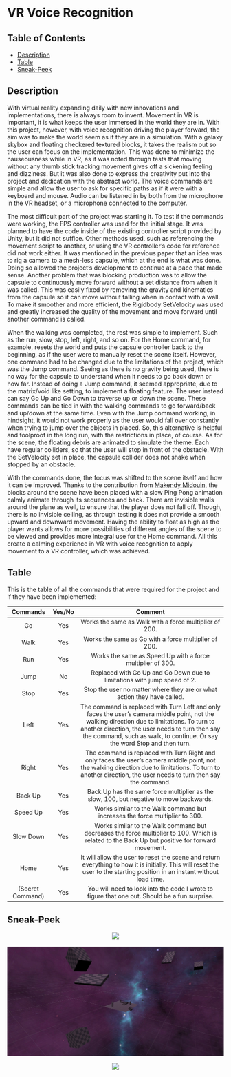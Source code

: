 # VR Voice Recognition
  
  ## Table of Contents
  * [Description](#description)
  * [Table](#table)
  * [Sneak-Peek](#sneak-peek)

  
  
  ## Description
  
With virtual reality expanding daily with new innovations and implementations, there is
always room to invent. Movement in VR is important, it is what keeps the user immersed in the
world they are in. With this project, however, with voice recognition driving the player forward,
the aim was to make the world seem as if they are in a simulation. With a galaxy skybox and
floating checkered textured blocks, it takes the realism out so the user can focus on the
implementation. This was done to minimize the nauseousness while in VR, as it was noted
through tests that moving without any thumb stick tracking movement gives off a sickening
feeling and dizziness. But it was also done to express the creativity put into the project and
dedication with the abstract world. The voice commands are simple and allow the user to ask for
specific paths as if it were with a keyboard and mouse. Audio can be listened in by both from the
microphone in the VR headset, or a microphone connected to the computer.

The most difficult part of the project was starting it. To test if the commands were
working, the FPS controller was used for the initial stage. It was planned to have the code inside
of the existing controller script provided by Unity, but it did not suffice. Other methods used,
such as referencing the movement script to another, or using the VR controller’s code for
reference did not work either. It was mentioned in the previous paper that an idea was to rig a
camera to a mesh-less capsule, which at the end is what was done. Doing so allowed the
project’s development to continue at a pace that made sense. Another problem that was blocking
production was to allow the capsule to continuously move forward without a set distance from
when it was called. This was easily fixed by removing the gravity and kinematics from the
capsule so it can move without falling when in contact with a wall. To make it smoother and
more efficient, the Rigidbody SetVelocity was used and greatly increased the quality of the
movement and move forward until another command is called.

When the walking was completed, the rest was simple to implement. Such as the run,
slow, stop, left, right, and so on. For the Home command, for example, resets the world and puts
the capsule controller back to the beginning, as if the user were to manually reset the scene itself.
However, one command had to be changed due to the limitations of the project, which was the
Jump command. Seeing as there is no gravity being used, there is no way for the capsule to
understand when it needs to go back down or how far. Instead of doing a Jump command, it
seemed appropriate, due to the matrix/void like setting, to implement a floating feature. The user
instead can say Go Up and Go Down to traverse up or down the scene. These commands can be
tied in with the walking commands to go forward/back and up/down at the same time. Even with
the Jump command working, in hindsight, it would not work properly as the user would fall over
constantly when trying to jump over the objects in placed. So, this alternative is helpful and 
foolproof in the long run, with the restrictions in place, of course. As for the scene, the floating
debris are animated to simulate the theme. Each have regular colliders, so that the user will stop
in front of the obstacle. With the SetVelocity set in place, the capsule collider does not shake
when stopped by an obstacle.

With the commands done, the focus was shifted to the scene itself and how it can be improved.
Thanks to the contribution from [Makendy Midouin](https://github.com/makendym), the blocks around the scene have been placed with a slow Ping Pong animation calmly animate through its sequences and back. There are invisible walls around the plane as well, to ensure that the player does not fall off. Though, there is no invisible ceiling, as through testing it does not provide a smooth upward and downward movement. Having the ability to float as high as the player wants allows for more possibilities of different angles of the scene to be viewed and provides more integral use for the Home command. All this create a calming experience in VR with voice recognition to apply movement to a VR controller, which was achieved.

  ## Table

This is the table of all the commands that were required for the project and if they have been implemented:

| Commands | Yes/No | Comment |
| :---: | :---: | :---: |
| Go | Yes | Works the same as Walk with a force multiplier of 200. |
| Walk | Yes | Works the same as Go with a force multiplier of 200. |
| Run | Yes | Works the same as Speed Up with a force multiplier of 300. |
| Jump | No | Replaced with Go Up and Go Down due to limitations with jump speed of 2. |
| Stop | Yes | Stop the user no matter where they are or what action they have called. |
| Left | Yes | The command is replaced with Turn Left and only faces the user’s camera middle point, not the walking direction due to limitations. To turn to another direction, the user needs to turn then say the command, such as walk, to continue. Or say the word Stop and then turn. |
| Right | Yes | The command is replaced with Turn Right and only faces the user’s camera middle point, not the walking direction due to limitations. To turn to another direction, the user needs to turn then say the command. |
| Back Up | Yes | Back Up has the same force multiplier as the slow, 100, but negative to move backwards. |
| Speed Up | Yes | Works similar to the Walk command but increases the force multiplier to 300. |
| Slow Down | Yes | Works similar to the Walk command but decreases the force multiplier to 100. Which is related to the Back Up but positive for forward movement. |
| Home | Yes | It will allow the user to reset the scene and return everything to how it is initially. This will reset the user to the starting position in an instant without load time. |
| (Secret Command) | Yes | You will need to look into the code I wrote to figure that one out. Should be a fun surprise. |

  
  ## Sneak-Peek

  <p align="center">
    <img src="take_1.gif">
  </p>
  
  <p align="center">
    <img src="pic.jpg">
  </p>
  
  <p align="center">
    <img src="take_2.gif">
  </p>


